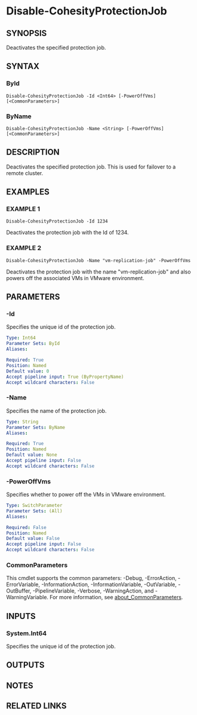 # Disable-CohesityProtectionJob

## SYNOPSIS
Deactivates the specified protection job.

## SYNTAX

### ById
```
Disable-CohesityProtectionJob -Id <Int64> [-PowerOffVms] [<CommonParameters>]
```

### ByName
```
Disable-CohesityProtectionJob -Name <String> [-PowerOffVms] [<CommonParameters>]
```

## DESCRIPTION
Deactivates the specified protection job.
This is used for failover to a remote cluster.

## EXAMPLES

### EXAMPLE 1
```
Disable-CohesityProtectionJob -Id 1234
```

Deactivates the protection job with the Id of 1234.

### EXAMPLE 2
```
Disable-CohesityProtectionJob -Name "vm-replication-job" -PowerOffVms
```

Deactivates the protection job with the name "vm-replication-job" and also powers off the associated VMs in VMware environment.

## PARAMETERS

### -Id
Specifies the unique id of the protection job.

```yaml
Type: Int64
Parameter Sets: ById
Aliases:

Required: True
Position: Named
Default value: 0
Accept pipeline input: True (ByPropertyName)
Accept wildcard characters: False
```

### -Name
Specifies the name of the protection job.

```yaml
Type: String
Parameter Sets: ByName
Aliases:

Required: True
Position: Named
Default value: None
Accept pipeline input: False
Accept wildcard characters: False
```

### -PowerOffVms
Specifies whether to power off the VMs in VMware environment.

```yaml
Type: SwitchParameter
Parameter Sets: (All)
Aliases:

Required: False
Position: Named
Default value: False
Accept pipeline input: False
Accept wildcard characters: False
```

### CommonParameters
This cmdlet supports the common parameters: -Debug, -ErrorAction, -ErrorVariable, -InformationAction, -InformationVariable, -OutVariable, -OutBuffer, -PipelineVariable, -Verbose, -WarningAction, and -WarningVariable. For more information, see [about_CommonParameters](http://go.microsoft.com/fwlink/?LinkID=113216).

## INPUTS

### System.Int64
Specifies the unique id of the protection job.

## OUTPUTS

## NOTES

## RELATED LINKS
